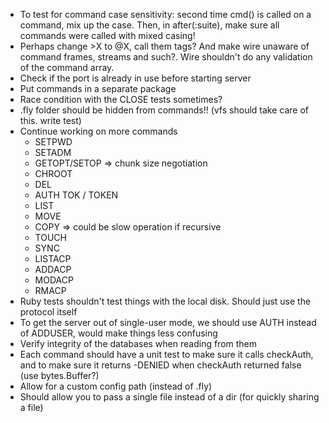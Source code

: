 - To test for command case sensitivity: second time cmd() is called on a command,
  mix up the case. Then, in after(:suite), make sure all commands
  were called with mixed casing!
- Perhaps change >X to @X, call them tags? And make wire unaware of command frames, streams and such?. Wire shouldn't do any validation of the command array.
- Check if the port is already in use before starting server
- Put commands in a separate package
- Race condition with the CLOSE tests sometimes?
- .fly folder should be hidden from commands!! (vfs should take care of this. write test)
- Continue working on more commands
    - SETPWD
    - SETADM
    - GETOPT/SETOP => chunk size negotiation
    - CHROOT
    - DEL
    - AUTH TOK / TOKEN
    - LIST
    - MOVE
    - COPY => could be slow operation if recursive
    - TOUCH
    - SYNC
    - LISTACP
    - ADDACP
    - MODACP
    - RMACP
- Ruby tests shouldn't test things with the local disk. Should just use the protocol itself
- To get the server out of single-user mode, we should use AUTH instead of ADDUSER, would make things less confusing
- Verify integrity of the databases when reading from them
- Each command should have a unit test to make sure it calls checkAuth, and to make sure it returns -DENIED when checkAuth returned false (use bytes.Buffer?)
- Allow for a custom config path (instead of .fly)
- Should allow you to pass a single file instead of a dir (for quickly sharing a file)
